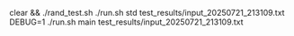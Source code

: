 clear && ./rand_test.sh 
./run.sh std test_results/input_20250721_213109.txt
DEBUG=1 ./run.sh main test_results/input_20250721_213109.txt